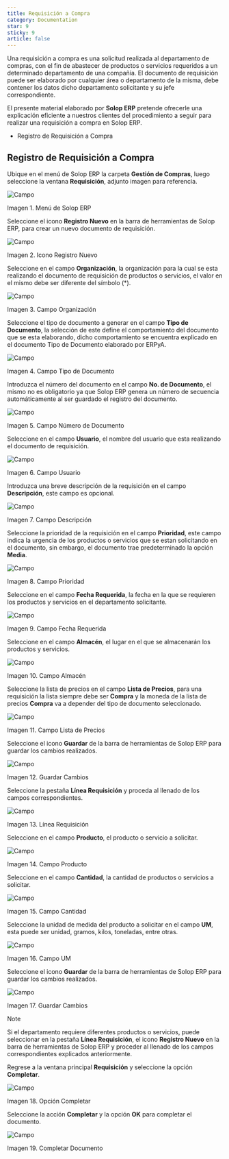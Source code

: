 ```yaml
---
title: Requisición a Compra
category: Documentation
star: 9
sticky: 9
article: false
---
```


Una requisición a compra es una solicitud realizada al departamento de compras, con el fin de abastecer de productos o servicios requeridos a un determinado departamento de una compañía. El documento de requisición puede ser elaborado por cualquier área o departamento de la misma, debe contener los datos dicho departamento solicitante y su jefe correspondiente.

El presente material elaborado por **Solop ERP** pretende ofrecerle una explicación eficiente a nuestros clientes del procedimiento a seguir para realizar una requisición a compra en Solop ERP.

- Registro de Requisición a Compra

## Registro de Requisición a Compra

Ubique en el menú de Solop ERP la carpeta **Gestión de Compras**, luego seleccione la ventana **Requisición**, adjunto imagen para referencia.

![Campo](/assets/img/docs/purchase-management/pum-purchase-image478.png)

Imagen 1. Menú de Solop ERP

Seleccione el icono **Registro Nuevo** en la barra de herramientas de Solop ERP, para crear un nuevo documento de requisición.

![Campo](/assets/img/docs/purchase-management/pum-purchase-image479.png)

Imagen 2. Icono Registro Nuevo

Seleccione en el campo **Organización**, la organización para la cual se esta realizando el documento de requisición de productos o servicios, el valor en el mismo debe ser diferente del símbolo (\*).

![Campo](/assets/img/docs/purchase-management/pum-purchase-image480.png)

Imagen 3. Campo Organización

Seleccione el tipo de documento a generar en el campo **Tipo de Documento**, la selección de este define el comportamiento del documento que se esta elaborando, dicho comportamiento se encuentra explicado en el documento Tipo de Documento elaborado por ERPyA.

![Campo](/assets/img/docs/purchase-management/pum-purchase-image481.png)

Imagen 4. Campo Tipo de Documento

Introduzca el número del documento en el campo **No. de Documento**, el mismo no es obligatorio ya que Solop ERP genera un número de secuencia automáticamente al ser guardado el registro del documento.

![Campo](/assets/img/docs/purchase-management/pum-purchase-image482.png)

Imagen 5. Campo Número de Documento

Seleccione en el campo **Usuario**, el nombre del usuario que esta realizando el documento de requisición.

![Campo](/assets/img/docs/purchase-management/pum-purchase-image483.png)

Imagen 6. Campo Usuario

Introduzca una breve descripción de la requisición en el campo **Descripción**, este campo es opcional.

![Campo](/assets/img/docs/purchase-management/pum-purchase-image484.png)

Imagen 7. Campo Descripción

Seleccione la prioridad de la requisición en el campo **Prioridad**, este campo indica la urgencia de los productos o servicios que se estan solicitando en el documento, sin embargo, el documento trae predeterminado la opción **Media**.

![Campo](/assets/img/docs/purchase-management/pum-purchase-image485.png)

Imagen 8. Campo Prioridad

Seleccione en el campo **Fecha Requerida**, la fecha en la que se requieren los productos y servicios en el departamento solicitante.

![Campo](/assets/img/docs/purchase-management/pum-purchase-image486.png)

Imagen 9. Campo Fecha Requerida

Seleccione en el campo **Almacén**, el lugar en el que se almacenarán los productos y servicios.

![Campo](/assets/img/docs/purchase-management/pum-purchase-image487.png)

Imagen 10. Campo Almacén

Seleccione la lista de precios en el campo **Lista de Precios**, para una requisición la lista siempre debe ser **Compra** y la moneda de la lista de precios **Compra** va a depender del tipo de documento seleccionado.

![Campo](/assets/img/docs/purchase-management/pum-purchase-image488.png)

Imagen 11. Campo Lista de Precios

Seleccione el icono **Guardar** de la barra de herramientas de Solop ERP para guardar los cambios realizados.

![Campo](/assets/img/docs/purchase-management/pum-purchase-image489.png)

Imagen 12. Guardar Cambios

Seleccione la pestaña **Línea Requisición** y proceda al llenado de los campos correspondientes.

![Campo](/assets/img/docs/purchase-management/pum-purchase-image490.png)

Imagen 13. Línea Requisición

Seleccione en el campo **Producto**, el producto o servicio a solicitar.

![Campo](/assets/img/docs/purchase-management/pum-purchase-image491.png)

Imagen 14. Campo Producto

Seleccione en el campo **Cantidad**, la cantidad de productos o servicios a solicitar.

![Campo](/assets/img/docs/purchase-management/pum-purchase-image492.png)

Imagen 15. Campo Cantidad

Seleccione la unidad de medida del producto a solicitar en el campo **UM**, esta puede ser unidad, gramos, kilos, toneladas, entre otras.

![Campo](/assets/img/docs/purchase-management/pum-purchase-image493.png)

Imagen 16. Campo UM

Seleccione el icono **Guardar** de la barra de herramientas de Solop ERP para guardar los cambios realizados.

![Campo](/assets/img/docs/purchase-management/pum-purchase-image494.png)

Imagen 17. Guardar Cambios

Note

Si el departamento requiere diferentes productos o servicios, puede seleccionar en la pestaña **Línea Requisición**, el icono **Registro Nuevo** en la barra de herramientas de Solop ERP y proceder al llenado de los campos correspondientes explicados anteriormente.

Regrese a la ventana principal **Requisición** y seleccione la opción **Completar**.

![Campo](/assets/img/docs/purchase-management/pum-purchase-image495.png)

Imagen 18. Opción Completar

Seleccione la acción **Completar** y la opción **OK** para completar el documento.

![Campo](/assets/img/docs/purchase-management/pum-purchase-image496.png)

Imagen 19. Completar Documento

